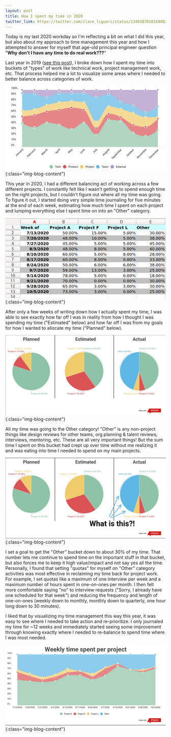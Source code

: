 ```yaml
---
layout: post
title: How I spent my time in 2020
twitter_link: https://twitter.com/clare_liguori/status/1340107010168082432
---
```


Today is my last 2020 workday so I'm reflecting a bit on what I did this year, but also about my approach to time management this year and how I attempted to answer for myself that age-old principal engineer question "**Why don't I have any time to do real work???**"

Last year in 2019 ([see this post](/posts/2019/12/20/how-i-spent-my-time-this-year.html)), 
I broke down how I spent my time into buckets of "types" of work like technical 
work, project management work, etc. That process helped me a lot to visualize 
some areas where I needed to better balance across categories of work.

![](/static/img/posts/time-chart-2019.jpeg){:class="img-blog-content"}

This year in 2020, I had a different balancing act of working across a few different
projects. I constantly felt like I wasn't getting to spend enough time on the 
right projects, but I couldn't figure out where all my time was going. To figure
it out, I started doing very simple time journaling for five minutes at the end
of each week, estimating how much time I spent on each project and lumping 
everything else I spent time on into an "Other" category.

![](/static/img/posts/weekly-time-log-2020.png){:class="img-blog-content"}

After only a few weeks of writing down how I actually spent my time, I was able
to see exactly how far off I was in reality from how I thought I was spending 
my time ("Estimated" below) and how far off I was from my goals for how I wanted
to allocate my time ("Planned" below).

![](/static/img/posts/time-pie-charts-2020.jpeg){:class="img-blog-content"}

All my time was going to the Other category! "Other" is any non-project things
like design reviews for other teams, org planning & talent reviews, interviews,
mentoring, etc. These are all very important things! But the sum time I spent
on this bucket had crept up over time without me realizing it and was eating
into time I needed to spend on my main projects.

![](/static/img/posts/time-pie-charts-other-2020.jpeg){:class="img-blog-content"}

I set a goal to get the "Other" bucket down to about 30% of my time. That
number lets me continue to spend time on the important stuff in that bucket,
but also forces me to keep it high value/impact and not say yes all the time.
Personally, I found that setting "quotas" for myself on "Other" category 
activities was most effective in reclaiming my time back for project work.
For example, I set quotas like a maximum of one interview per week and a 
maximum number of hours spent in one-on-ones per month. I then felt more
comfortable saying "no" to interview requests ("Sorry, I already have
one scheduled for that week") and reducing the frequency and length of
one-on-ones (weekly down to monthly, monthly down to quarterly, one hour long 
down to 30 minutes).

I liked that by visualizing my time management this way this year, it was easy
to see where I needed to take action and re-prioritize. I only journaled my time
for ~12 weeks and immediately started seeing some improvement through knowing
exactly where I needed to re-balance to spend time where I was most needed. 

![](/static/img/posts/time-chart-2020.jpeg){:class="img-blog-content"}

